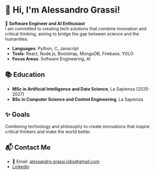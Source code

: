 


# 👋 Hi, I'm Alessandro Grassi!  

🎯 **Software Engineer and AI Enthusiast**  
I am committed to creating tech solutions that combine innovation and critical thinking, aiming to bridge the gap between science and the humanities.  


- **Languages**: Python, C, Javacript
- **Tools**: React, Node.js, Bootstrap, MongoDB, Firebase, YOLO  
- **Focus Areas**: Software Engineering, AI

## 📚 **Education**  
- **MSc in Artificial Intelligence and Data Science**, La Sapienza (2025-2027)  
- **BSc in Computer Science and Control Engineering**, La Sapienza 

## ✨ **Goals**  
Combining technology and philosophy to create innovations that inspire critical thinkers and make the world better.

## 📬 **Contact Me**  
- 📧 Email: [alessandro.grassi.jobs@gmail.com](mailto:alessandro.grassi.jobs@gmail.com)  
- [LinkedIn](https://www.linkedin.com/in/alegrassi10/)  

